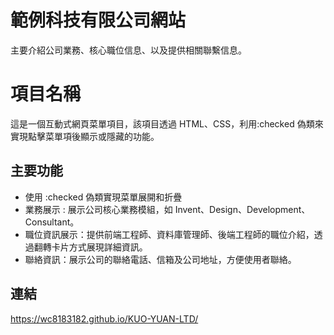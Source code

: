 # 範例科技有限公司網站

主要介紹公司業務、核心職位信息、以及提供相關聯繫信息。

# 項目名稱

這是一個互動式網頁菜單項目，該項目透過 HTML、CSS，利用:checked 偽類來實現點擊菜單項後顯示或隱藏的功能。

## 主要功能

- 使用 :checked 偽類實現菜單展開和折疊
- 業務展示 : 展示公司核心業務模組，如 Invent、Design、Development、Consultant。
- 職位資訊展示：提供前端工程師、資料庫管理師、後端工程師的職位介紹，透過翻轉卡片方式展現詳細資訊。
- 聯絡資訊：展示公司的聯絡電話、信箱及公司地址，方便使用者聯絡。

## 連結

https://wc8183182.github.io/KUO-YUAN-LTD/
